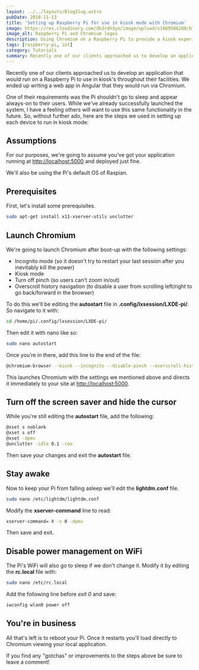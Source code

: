 ```yaml
---
layout: ../../layouts/BlogSlug.astro
pubDate: 2018-11-13
title: 'Setting up Raspberry Pi for use in kiosk mode with Chromium'
image: https://res.cloudinary.com/dk3rdh3yo/image/upload/v1669586288/blog/setting-up-raspberry-pi-for-use-in-kiosk-mode-with-chromium/48371127-af891880-e680-11e8-89aa-2dec4de4ef8a_xwpry3_jmkrsn.jpg
image_alt: Raspberry Pi and Chromium logos
description: Using Chromium on a Raspberry Pi to provide a kiosk experience for users.
tags: [raspberry-pi, iot]
category: Tutorials
summary: Recently one of our clients approached us to develop an application that would run on a Raspberry Pi to use in kiosk's throughout their facilities.  We ended up writing a web app in Angular that they would run via Chromium.
---
```


Recently one of our clients approached us to develop an application that would run on a Raspberry Pi to use in kiosk's throughout their facilities. We ended up writing a web app in Angular that they would run via Chromium.

One of their requirements was the Pi shouldn't go to sleep and appear always-on to their users. While we've already successfully launched the system, I have a feeling others will want to use this same functionality in the future. So, without further ado, here are the steps we used in setting up each device to run in kiosk mode:

<!--more-->

## Assumptions

For our purposes, we're going to assume you've got your application running at
[http://localhost:5000](http://localhost:5000) and deployed just fine.

We'll also be using the Pi's default OS of Raspian.

## Prerequisites

First, let's install some prerequisites.

```bash
sudo apt-get install x11-xserver-utils unclutter
```

## Launch Chromium

We're going to launch Chromium after boot-up with the following settings:

- Incognito mode (so it doesn't try to restart your last session after you inevitably kill the power)
- Kiosk mode
- Turn off pinch (so users can't zoom in/out)
- Overscroll history navigation (to disable a user from scrolling left/right to go back/forward in the browser)

To do this we'll be editing the **autostart** file in **.config/lxsession/LXDE-pi/**. So navigate to it with:

```bash
cd /home/pi/.config/lxsession/LXDE-pi/
```

Then edit it with nano like so:

```bash
sudo nano autostart
```

Once you’re in there, add this line to the end of the file:

```bash
@chromium-browser --kiosk --incognito --disable-pinch --overscroll-history-navigation=0 http://localhost:5000
```

This launches Chromium with the settings we mentioned above and directs it immediately to your site at [http://localhost:5000](http://localhost:5000).

## Turn off the screen saver and hide the cursor

While you're still editing the **autostart** file, add the following:

```bash
@xset s noblank
@xset s off
@xset -dpms
@unclutter -idle 0.1 -roo
```

Then save your changes and exit the **autostart** file.

## Stay awake

Now to keep your Pi from falling asleep we'll edit the **lightdm.conf** file.

```bash
sudo nano /etc/lightdm/lightdm.conf
```

Modify the **xserver-command** line to read:

```bash
xserver-command= X -s 0 -dpms
```

Then save and exit.

## Disable power management on WiFi

The Pi's WiFi will also go to sleep if we don't change it. Modify it by editing the **rc.local** file with:

```bash
sudo nano /etc/rc.local
```

Add the following line before _exit 0_ and save:

```bash
iwconfig wlan0 power off
```

## You're in business

All that's left is to reboot your Pi. Once it restarts you'll load directly to Chromium viewing your local application.

If you find any "gotchas" or improvements to the steps above be sure to leave a comment!
